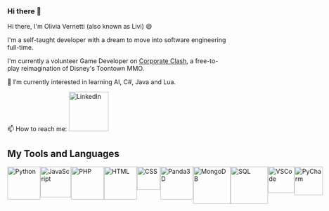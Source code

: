 ### Hi there 👋

Hi there, I'm Olivia Vernetti (also known as Livi) 😄

I'm a self-taught developer with a dream to move into software engineering full-time.

I'm currently a volunteer Game Developer on [Corporate Clash](https://corporateclash.net/), a free-to-play reimagination of Disney's Toontown MMO.

🌱 I’m currently interested in learning AI, C#, Java and Lua.

📫 How to reach me: [<img src="https://www.learninglight.com/wp-content/uploads/2017/06/linkedin.png" alt="LinkedIn" width="90"/>](https://www.linkedin.com/in/olivia-vernetti/)

## My Tools and Languages
<div style="display: flex; justify-content: space-between;">
  <img src="https://upload.wikimedia.org/wikipedia/commons/thumb/c/cf/Python_logo_51.svg/1200px-Python_logo_51.svg.png" alt="Python" width="75"/>
  <img src="https://static.vecteezy.com/system/resources/previews/027/127/463/original/javascript-logo-javascript-icon-transparent-free-png.png" alt="JavaScript" width="70"/>
  <img src="https://cdn.worldvectorlogo.com/logos/php-1.svg" alt="PHP" width="75"/>
  <img src="https://upload.wikimedia.org/wikipedia/commons/thumb/6/61/HTML5_logo_and_wordmark.svg/1200px-HTML5_logo_and_wordmark.svg.png" alt="HTML" width="75"/>
  <img src="https://upload.wikimedia.org/wikipedia/commons/d/d5/CSS3_logo_and_wordmark.svg" alt="CSS" width="53">
  <img src="https://discourse.panda3d.org/uploads/default/original/2X/7/73e66ac19bebab6744fe1809e1473fb4daa02f8e.png" alt="Panda3D" width="75"/>
  <img src="https://1000logos.net/wp-content/uploads/2020/08/MongoDB-Logo.png" alt="MongoDB" width="85"/>
  <img src="https://upload.wikimedia.org/wikipedia/commons/8/87/Sql_data_base_with_logo.png" alt="SQL" width="85"/>
  <img src="https://carleton.ca/scs/wp-content/uploads/vscode-1.png" alt="VSCode" width="60"/>
  <img src="https://upload.wikimedia.org/wikipedia/commons/thumb/1/1d/PyCharm_Icon.svg/1024px-PyCharm_Icon.svg.png" alt="PyCharm" width="65"/>
</div>




<!--
**overnetti/overnetti** is a ✨ _special_ ✨ repository because its `README.md` (this file) appears on your GitHub profile.

Here are some ideas to get you started:

- 🔭 I’m currently working on ...
- 🌱 I’m currently learning ...
- 👯 I’m looking to collaborate on ...
- 🤔 I’m looking for help with ...
- 💬 Ask me about ...
- 📫 How to reach me: ...
- 😄 Pronouns: ...
- ⚡ Fun fact: ...
-->

